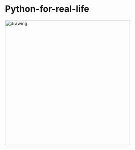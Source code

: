 # Python-for-real-life
<img src="(https://downloadfreecourse.com/data-science-analytics-ai-real-world-project-using-python)" alt="drawing" width="400"/>
